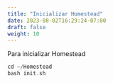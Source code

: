 ```yaml
---
title: "Inicializar Homestead"
date: 2023-08-02T16:29:24-07:00
draft: false
weight: 10
---
```


Para inicializar Homestead
```php
cd ~/Homestead
bash init.sh 
```